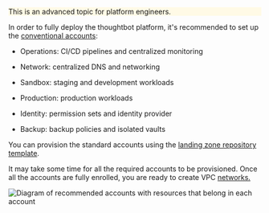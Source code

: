 <div class="panel" style="background-color: #FFFAE6;border-width: 1px;">

<div class="panelContent" style="background-color: #FFFAE6;">

This is an advanced topic for platform engineers.

</div>

</div>

In order to fully deploy the thoughtbot platform, it's recommended to
set up the [conventional
accounts](https://thoughtbot.atlassian.net/wiki/spaces/APG/pages/10649900):

  - Operations: CI/CD pipelines and centralized monitoring

  - Network: centralized DNS and networking

  - Sandbox: staging and development workloads

  - Production: production workloads

  - Identity: permission sets and identity provider

  - Backup: backup policies and isolated vaults

<div class="confluence-information-macro confluence-information-macro-information">

<span class="aui-icon aui-icon-small aui-iconfont-info confluence-information-macro-icon"></span>

<div class="confluence-information-macro-body">

You can provision the standard accounts using the [landing zone
repository
template](../../reference/templates/landing-zone-template.md).

</div>

</div>

It may take some time for all the required accounts to be provisioned.
Once all the accounts are fully enrolled, you are ready to create VPC
[networks.](../../provision-platform-resources/provision-networks.md)

![Diagram of recommended accounts with resources that belong in each
account](attachments/11173895/98304001.png)
